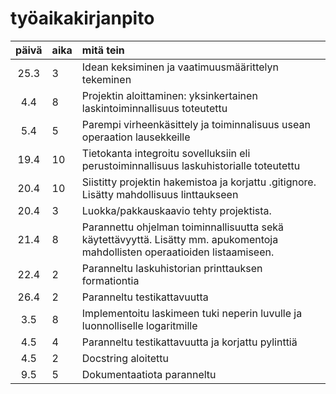 # työaikakirjanpito

| päivä | aika | mitä tein  |
| :----:|:-----| :-----|
| 25.3  |  3   | Idean keksiminen ja vaatimuusmäärittelyn tekeminen |
| 4.4   |  8   | Projektin aloittaminen: yksinkertainen laskintoiminnallisuus toteutettu |
| 5.4   |  5   | Parempi virheenkäsittely ja toiminnalisuus usean operaation lausekkeille |
| 19.4  |  10  | Tietokanta integroitu sovelluksiin eli perustoiminnallisuus laskuhistorialle toteutettu |
| 20.4  |  10  | Siistitty projektin hakemistoa ja korjattu .gitignore. Lisätty mahdollisuus linttaukseen |
| 20.4  |  3   | Luokka/pakkauskaavio tehty projektista. |
| 21.4  |  8   | Parannettu ohjelman toiminnallisuutta sekä käytettävyyttä. Lisätty mm. apukomentoja mahdollisten operaatioiden listaamiseen. |
| 22.4  |  2   | Paranneltu laskuhistorian printtauksen formationtia |
| 26.4  |  2   | Paranneltu testikattavuutta |
| 3.5   |  8   | Implementoitu laskimeen tuki neperin luvulle ja luonnolliselle logaritmille |
| 4.5   |  4   | Paranneltu testikattavuutta ja korjattu pylinttiä |
| 4.5   |  2   | Docstring aloitettu |
| 9.5   |  5   | Dokumentaatiota paranneltu |
